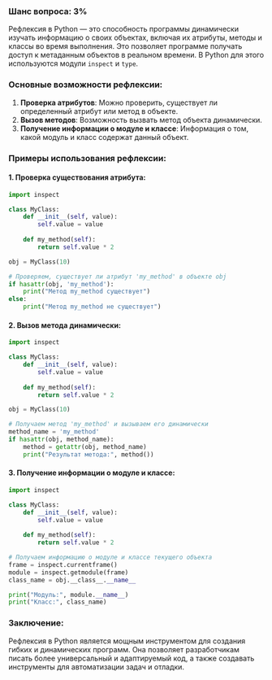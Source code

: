 ### Шанс вопроса: 3%

Рефлексия в Python — это способность программы динамически изучать информацию о своих объектах, включая их атрибуты, методы и классы во время выполнения. Это позволяет программе получать доступ к метаданным объектов в реальном времени. В Python для этого используются модули `inspect` и `type`.

### Основные возможности рефлексии:
1. **Проверка атрибутов**: Можно проверить, существует ли определенный атрибут или метод в объекте.
2. **Вызов методов**: Возможность вызвать метод объекта динамически.
3. **Получение информации о модуле и классе**: Информация о том, какой модуль и класс содержат данный объект.

### Примеры использования рефлексии:

#### 1. Проверка существования атрибута:
```python
import inspect

class MyClass:
    def __init__(self, value):
        self.value = value
    
    def my_method(self):
        return self.value * 2

obj = MyClass(10)

# Проверяем, существует ли атрибут 'my_method' в объекте obj
if hasattr(obj, 'my_method'):
    print("Метод my_method существует")
else:
    print("Метод my_method не существует")
```

#### 2. Вызов метода динамически:
```python
import inspect

class MyClass:
    def __init__(self, value):
        self.value = value
    
    def my_method(self):
        return self.value * 2

obj = MyClass(10)

# Получаем метод 'my_method' и вызываем его динамически
method_name = 'my_method'
if hasattr(obj, method_name):
    method = getattr(obj, method_name)
    print("Результат метода:", method())
```

#### 3. Получение информации о модуле и классе:
```python
import inspect

class MyClass:
    def __init__(self, value):
        self.value = value
    
    def my_method(self):
        return self.value * 2

# Получаем информацию о модуле и классе текущего объекта
frame = inspect.currentframe()
module = inspect.getmodule(frame)
class_name = obj.__class__.__name__

print("Модуль:", module.__name__)
print("Класс:", class_name)
```

### Заключение:
Рефлексия в Python является мощным инструментом для создания гибких и динамических программ. Она позволяет разработчикам писать более универсальный и адаптируемый код, а также создавать инструменты для автоматизации задач и отладки.